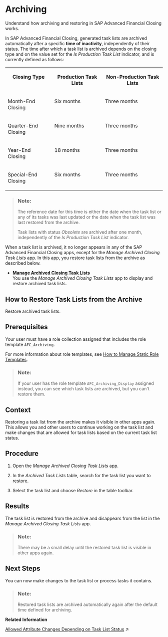 <!-- loio032bb8ec94fe4e8a9ff21c156d965060 -->

# Archiving

Understand how archiving and restoring in SAP Advanced Financial Closing works.

In SAP Advanced Financial Closing, generated task lists are archived automatically after a specific **time of inactivity**, independently of their status. The time after which a task list is archived depends on the closing type and on the value set for the *Is Production Task List* indicator, and is currently defined as follows:




<table>
<tr>
<th valign="top">

Closing Type

</th>
<th valign="top">

Production Task Lists

</th>
<th valign="top">

Non-Production Task Lists

</th>
</tr>
<tr>
<td valign="top">

Month-End Closing

</td>
<td valign="top">

Six months

</td>
<td valign="top">

Three months

</td>
</tr>
<tr>
<td valign="top">

Quarter-End Closing

</td>
<td valign="top">

Nine months

</td>
<td valign="top">

Three months

</td>
</tr>
<tr>
<td valign="top">

Year-End Closing

</td>
<td valign="top">

18 months

</td>
<td valign="top">

Three months

</td>
</tr>
<tr>
<td valign="top">

Special-End Closing

</td>
<td valign="top">

Six months

</td>
<td valign="top">

Three months

</td>
</tr>
</table>

> ### Note:  
> The reference date for this time is either the date when the task list or any of its tasks was last updated or the date when the task list was last restored from the archive.
> 
> Task lists with status *Obsolete* are archived after one month, independently of the *Is Production Task List* indicator.

When a task list is archived, it no longer appears in any of the SAP Advanced Financial Closing apps, except for the *Manage Archived Closing Task Lists* app. In this app, you restore task lists from the archive as described below.

-   **[Manage Archived Closing Task Lists](manage-archived-closing-task-lists-9d9c629.md "You use the Manage Archived
                                                  Closing Task Lists
		app to display and restore archived task lists.")**  
You use the *Manage Archived Closing Task Lists* app to display and restore archived task lists.

<a name="task_mx3_j2r_gxb"/>

<!-- task\_mx3\_j2r\_gxb -->

## How to Restore Task Lists from the Archive

Restore archived task lists.



<a name="task_mx3_j2r_gxb__prereq_lg1_m2r_gxb"/>

## Prerequisites

Your user must have a role collection assigned that includes the role template `AFC_Archiving`.

For more information about role templates, see [How to Manage Static Role Templates](../User-Management/how-to-manage-static-role-templates-0cca34d.md).

> ### Note:  
> If your user has the role template `AFC_Archiving_Display` assigned instead, you can see which task lists are archived, but you can't restore them.



<a name="task_mx3_j2r_gxb__context_qqv_l2r_gxb"/>

## Context

Restoring a task list from the archive makes it visible in other apps again. This allows you and other users to continue working on the task list and make changes that are allowed for task lists based on the current task list status.



<a name="task_mx3_j2r_gxb__steps_w5f_m2r_gxb"/>

## Procedure

1.  Open the *Manage Archived Closing Task Lists* app.

2.  In the *Archived Task Lists* table, search for the task list you want to restore.

3.  Select the task list and choose *Restore* in the table toolbar.




<a name="task_mx3_j2r_gxb__result_zyk_m2r_gxb"/>

## Results

The task list is restored from the archive and disappears from the list in the *Manage Archived Closing Task Lists* app.

> ### Note:  
> There may be a small delay until the restored task list is visible in other apps again.



<a name="task_mx3_j2r_gxb__postreq_jsp_m2r_gxb"/>

## Next Steps

You can now make changes to the task list or process tasks it contains.

> ### Note:  
> Restored task lists are archived automatically again after the default time defined for archiving.

**Related Information**  


[Allowed Attribute Changes Depending on Task List Status](https://help.sap.com/viewer/b3f5b9cf1ab7498fad5b6f297013d65a/SHIP/en-US/21e491bf621d499fbeef037c2ee55742.html "See which attributes you can change in which app depending on the task list status.") :arrow_upper_right:

